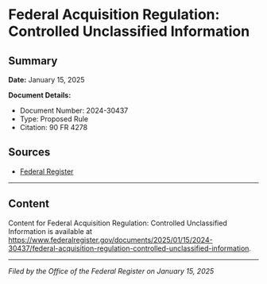 # Federal Acquisition Regulation: Controlled Unclassified Information

## Summary

**Date:** January 15, 2025

**Document Details:**
- Document Number: 2024-30437
- Type: Proposed Rule
- Citation: 90 FR 4278

## Sources
- [Federal Register](https://www.federalregister.gov/documents/2025/01/15/2024-30437/federal-acquisition-regulation-controlled-unclassified-information)

---

## Content

Content for Federal Acquisition Regulation: Controlled Unclassified Information is available at https://www.federalregister.gov/documents/2025/01/15/2024-30437/federal-acquisition-regulation-controlled-unclassified-information.

---

*Filed by the Office of the Federal Register on January 15, 2025*
